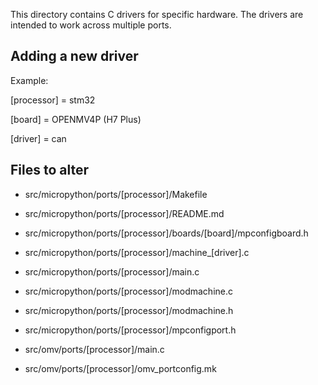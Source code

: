 This directory contains C drivers for specific hardware.  The drivers are
intended to work across multiple ports.


## Adding a new driver
Example: 

[processor] = stm32

[board] = OPENMV4P (H7 Plus)

[driver] = can

## Files to alter
- src/micropython/ports/[processor]/Makefile
- src/micropython/ports/[processor]/README.md
- src/micropython/ports/[processor]/boards/[board]/mpconfigboard.h
- src/micropython/ports/[processor]/machine_[driver].c
- src/micropython/ports/[processor]/main.c
- src/micropython/ports/[processor]/modmachine.c
- src/micropython/ports/[processor]/modmachine.h
- src/micropython/ports/[processor]/mpconfigport.h

- src/omv/ports/[processor]/main.c
- src/omv/ports/[processor]/omv_portconfig.mk